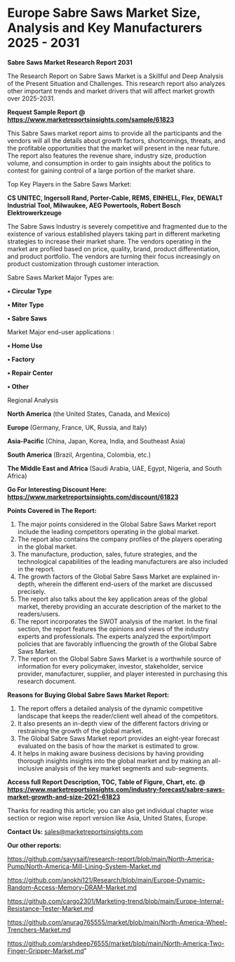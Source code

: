 # Europe Sabre Saws Market Size, Analysis and Key Manufacturers 2025 - 2031

<strong>Sabre Saws Market Research Report 2031</strong>

The Research Report on Sabre Saws Market is a Skillful and Deep Analysis of the Present Situation and Challenges. This research report also analyzes other important trends and market drivers that will affect market growth over 2025-2031.

<strong>Request Sample Report @ <a href=https://www.marketreportsinsights.com/sample/61823>https://www.marketreportsinsights.com/sample/61823</a></strong>

This Sabre Saws market report aims to provide all the participants and the vendors will all the details about growth factors, shortcomings, threats, and the profitable opportunities that the market will present in the near future. The report also features the revenue share, industry size, production volume, and consumption in order to gain insights about the politics to contest for gaining control of a large portion of the market share.

Top Key Players in the Sabre Saws Market:

<strong>CS UNITEC, Ingersoll Rand, Porter-Cable, REMS, EINHELL, Flex, DEWALT Industrial Tool, Milwaukee, AEG Powertools, Robert Bosch Elektrowerkzeuge</strong>

The Sabre Saws Industry is severely competitive and fragmented due to the existence of various established players taking part in different marketing strategies to increase their market share. The vendors operating in the market are profiled based on price, quality, brand, product differentiation, and product portfolio. The vendors are turning their focus increasingly on product customization through customer interaction.

Sabre Saws Market Major Types are:

<strong>• Circular Type

• Miter Type

• Sabre Saws</strong>

Market Major end-user applications :

<strong>• Home Use

• Factory

• Repair Center

• Other</strong>

Regional Analysis

</u><strong><b>North America</b></strong> (the United States, Canada, and Mexico)

<strong><b>Europe </b></strong>(Germany, France, UK, Russia, and Italy)

<strong><b>Asia-Pacific</b></strong> (China, Japan, Korea, India, and Southeast Asia)

<strong><b>South America</b></strong> (Brazil, Argentina, Colombia, etc.)

<strong><b>The Middle East and Africa</b></strong> (Saudi Arabia, UAE, Egypt, Nigeria, and South Africa)

<strong>Go For Interesting Discount Here: <a href=https://www.marketreportsinsights.com/discount/61823>https://www.marketreportsinsights.com/discount/61823</a></strong>

<strong>Points Covered in The Report:</strong>
<ol>
  <li>The major points considered in the Global Sabre Saws Market report include the leading competitors operating in the global market.</li>
  <li>The report also contains the company profiles of the players operating in the global market.</li>
  <li>The manufacture, production, sales, future strategies, and the technological capabilities of the leading manufacturers are also included in the report.</li>
  <li>The growth factors of the Global Sabre Saws Market are explained in-depth, wherein the different end-users of the market are discussed precisely.</li>
  <li>The report also talks about the key application areas of the global market, thereby providing an accurate description of the market to the readers/users.</li>
  <li>The report incorporates the SWOT analysis of the market. In the final section, the report features the opinions and views of the industry experts and professionals. The experts analyzed the export/import policies that are favorably influencing the growth of the Global Sabre Saws Market.</li>
  <li>The report on the Global Sabre Saws Market is a worthwhile source of information for every policymaker, investor, stakeholder, service provider, manufacturer, supplier, and player interested in purchasing this research document.</li>
</ol>
<strong>Reasons for Buying Global Sabre Saws Market Report:</strong>

<ol>
  <li>The report offers a detailed analysis of the dynamic competitive landscape that keeps the reader/client well ahead of the competitors.</li>
  <li>It also presents an in-depth view of the different factors driving or restraining the growth of the global market.</li>
  <li>The Global Sabre Saws Market report provides an eight-year forecast evaluated on the basis of how the market is estimated to grow.</li>
  <li>It helps in making aware business decisions by having providing thorough insights insights into the global market and by making an all-inclusive analysis of the key market segments and sub-segments.</li>
</ol>
<strong>Access full Report Description, TOC, Table of Figure, Chart, etc. @ <a href=https://www.marketreportsinsights.com/industry-forecast/sabre-saws-market-growth-and-size-2021-61823>https://www.marketreportsinsights.com/industry-forecast/sabre-saws-market-growth-and-size-2021-61823</a></strong>


Thanks for reading this article; you can also get individual chapter wise section or region wise report version like Asia, United States, Europe.

<strong>Contact Us:</strong>
sales@marketreportsinsights.com

<strong>Our other reports:</strong>

<a href=https://github.com/sayysaif/research-report/blob/main/North-America-Pump/North-America-Mill-Lining-System-Market.md>https://github.com/sayysaif/research-report/blob/main/North-America-Pump/North-America-Mill-Lining-System-Market.md</a>

<a href=https://github.com/anokhi121/Research/blob/main/Europe-Dynamic-Random-Access-Memory-DRAM-Market.md>https://github.com/anokhi121/Research/blob/main/Europe-Dynamic-Random-Access-Memory-DRAM-Market.md</a>

<a href=https://github.com/cargo2301/Marketing-trend/blob/main/Europe-Internal-Resistance-Tester-Market.md>https://github.com/cargo2301/Marketing-trend/blob/main/Europe-Internal-Resistance-Tester-Market.md</a>

<a href=https://github.com/anurag765555/market/blob/main/North-America-Wheel-Trenchers-Market.md>https://github.com/anurag765555/market/blob/main/North-America-Wheel-Trenchers-Market.md</a>

<a href=https://github.com/arshdeep76555/market/blob/main/North-America-Two-Finger-Gripper-Market.md>https://github.com/arshdeep76555/market/blob/main/North-America-Two-Finger-Gripper-Market.md</a>"
